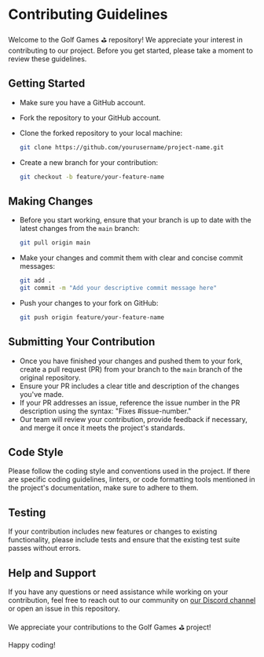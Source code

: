 
# Contributing Guidelines

Welcome to the Golf Games ⛳️ repository! We appreciate your interest in contributing to our project. Before you get started, please take a moment to review these guidelines.

## Getting Started

- Make sure you have a GitHub account.
- Fork the repository to your GitHub account.
- Clone the forked repository to your local machine:

   ```bash
   git clone https://github.com/yourusername/project-name.git
   ```

- Create a new branch for your contribution:

   ```bash
   git checkout -b feature/your-feature-name
   ```

## Making Changes

- Before you start working, ensure that your branch is up to date with the latest changes from the `main` branch:

   ```bash
   git pull origin main
   ```

- Make your changes and commit them with clear and concise commit messages:

   ```bash
   git add .
   git commit -m "Add your descriptive commit message here"
   ```

- Push your changes to your fork on GitHub:

   ```bash
   git push origin feature/your-feature-name
   ```

## Submitting Your Contribution

- Once you have finished your changes and pushed them to your fork, create a pull request (PR) from your branch to the `main` branch of the original repository.
- Ensure your PR includes a clear title and description of the changes you've made.
- If your PR addresses an issue, reference the issue number in the PR description using the syntax: "Fixes #issue-number."
- Our team will review your contribution, provide feedback if necessary, and merge it once it meets the project's standards.

## Code Style

Please follow the coding style and conventions used in the project. If there are specific coding guidelines, linters, or code formatting tools mentioned in the project's documentation, make sure to adhere to them.

## Testing

If your contribution includes new features or changes to existing functionality, please include tests and ensure that the existing test suite passes without errors.

## Help and Support

If you have any questions or need assistance while working on your contribution, feel free to reach out to our community on [our Discord channel](#) or open an issue in this repository.

We appreciate your contributions to the Golf Games ⛳️ project!

Happy coding!
